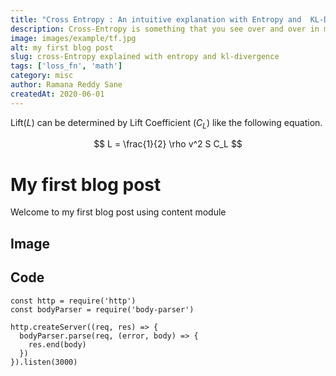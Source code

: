 ```yaml
---
title: "Cross Entropy : An intuitive explanation with Entropy and  KL-Divergence" 
description: Cross-Entropy is something that you see over and over in machine learning and deep learning. This article explains it from Information theory prespective and try to connect the dots. KL-Divergence is also very important and is used in Decision Trees and generative models like Variational Auto Encoders.
image: images/example/tf.jpg
alt: my first blog post
slug: cross-Entropy explained with entropy and kl-divergence
tags: ['loss_fn', 'math']
category: misc
author: Ramana Reddy Sane
createdAt: 2020-06-01
---
```


Lift($L$) can be determined by Lift Coefficient ($C_L$) like the following equation.

$$ L = \frac{1}{2} \rho v^2 S C_L $$

# My first blog post

Welcome to my first blog post using content module

## Image

<!-- src w.r.t the static folder -->
<nuxt-img src="images/example/svm.png" sizes="sm:100vw lg:740px"></nuxt-img> 

## Code

```js{1,3-5}[server.js]
const http = require('http')
const bodyParser = require('body-parser')

http.createServer((req, res) => {
  bodyParser.parse(req, (error, body) => {
    res.end(body)
  })
}).listen(3000)
```
